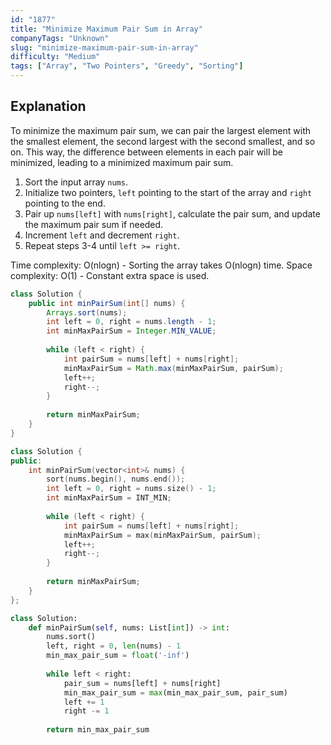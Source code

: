```yaml
---
id: "1877"
title: "Minimize Maximum Pair Sum in Array"
companyTags: "Unknown"
slug: "minimize-maximum-pair-sum-in-array"
difficulty: "Medium"
tags: ["Array", "Two Pointers", "Greedy", "Sorting"]
---
```


## Explanation
To minimize the maximum pair sum, we can pair the largest element with the smallest element, the second largest with the second smallest, and so on. This way, the difference between elements in each pair will be minimized, leading to a minimized maximum pair sum.

1. Sort the input array `nums`.
2. Initialize two pointers, `left` pointing to the start of the array and `right` pointing to the end.
3. Pair up `nums[left]` with `nums[right]`, calculate the pair sum, and update the maximum pair sum if needed.
4. Increment `left` and decrement `right`.
5. Repeat steps 3-4 until `left >= right`.

Time complexity: O(nlogn) - Sorting the array takes O(nlogn) time.
Space complexity: O(1) - Constant extra space is used.
```java
class Solution {
    public int minPairSum(int[] nums) {
        Arrays.sort(nums);
        int left = 0, right = nums.length - 1;
        int minMaxPairSum = Integer.MIN_VALUE;
        
        while (left < right) {
            int pairSum = nums[left] + nums[right];
            minMaxPairSum = Math.max(minMaxPairSum, pairSum);
            left++;
            right--;
        }
        
        return minMaxPairSum;
    }
}
```

```cpp
class Solution {
public:
    int minPairSum(vector<int>& nums) {
        sort(nums.begin(), nums.end());
        int left = 0, right = nums.size() - 1;
        int minMaxPairSum = INT_MIN;
        
        while (left < right) {
            int pairSum = nums[left] + nums[right];
            minMaxPairSum = max(minMaxPairSum, pairSum);
            left++;
            right--;
        }
        
        return minMaxPairSum;
    }
};
```

```python
class Solution:
    def minPairSum(self, nums: List[int]) -> int:
        nums.sort()
        left, right = 0, len(nums) - 1
        min_max_pair_sum = float('-inf')
        
        while left < right:
            pair_sum = nums[left] + nums[right]
            min_max_pair_sum = max(min_max_pair_sum, pair_sum)
            left += 1
            right -= 1
        
        return min_max_pair_sum
```